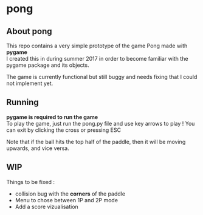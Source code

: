 # pong
 
## About pong  
This repo contains a very simple prototype of the game Pong made with **pygame**  
I created this in during summer 2017 in order to become familiar with the pygame package and its objects.  
  
The game is currently functional but still buggy and needs fixing that I could not implement yet.

## Running  
**pygame is required to run the game**  
To play the game, just run the pong.py file and use key arrows to play ! You can exit by clicking the cross or pressing ESC  
  
Note that if the ball hits the top half of the paddle, then it will be moving upwards, and vice versa.  

## WIP  

Things to be fixed :  
  - collision bug with the **corners** of the paddle  
  - Menu to chose between 1P and 2P mode  
  - Add a score vizualisation  
